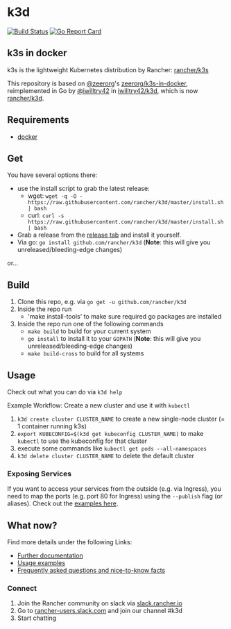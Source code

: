 # k3d

[![Build Status](https://travis-ci.com/rancher/k3d.svg?branch=master)](https://travis-ci.com/rancher/k3d)
[![Go Report Card](https://goreportcard.com/badge/github.com/rancher/k3d)](https://goreportcard.com/report/github.com/rancher/k3d)

## k3s in docker

k3s is the lightweight Kubernetes distribution by Rancher: [rancher/k3s](https://github.com/rancher/k3s)

This repository is based on [@zeerorg](https://github.com/zeerorg/)'s [zeerorg/k3s-in-docker](https://github.com/zeerorg/k3s-in-docker), reimplemented in Go by [@iwilltry42](https://github.com/iwilltry42/) in [iwilltry42/k3d](https://github.com/iwilltry42/k3d), which is now [rancher/k3d](https://github.com/rancher/k3d).

## Requirements

- [docker](https://docs.docker.com/install/)

## Get

You have several options there:

- use the install script to grab the latest release:
  - wget: `wget -q -O - https://raw.githubusercontent.com/rancher/k3d/master/install.sh | bash`
  - curl: `curl -s https://raw.githubusercontent.com/rancher/k3d/master/install.sh | bash`
- Grab a release from the [release tab](https://github.com/rancher/k3d/releases) and install it yourself.
- Via go: `go install github.com/rancher/k3d` (**Note**: this will give you unreleased/bleeding-edge changes)

or...

## Build

1. Clone this repo, e.g. via `go get -u github.com/rancher/k3d`
2. Inside the repo run
   - 'make install-tools' to make sure required go packages are installed
3. Inside the repo run one of the following commands
   - `make build` to build for your current system
   - `go install` to install it to your `GOPATH` (**Note**: this will give you unreleased/bleeding-edge changes)
   - `make build-cross` to build for all systems

## Usage

Check out what you can do via `k3d help`

Example Workflow: Create a new cluster and use it with `kubectl`

1. `k3d create cluster CLUSTER_NAME` to create a new single-node cluster (= 1 container running k3s)
2. `export KUBECONFIG=$(k3d get kubeconfig CLUSTER_NAME)` to make `kubectl` to use the kubeconfig for that cluster
3. execute some commands like `kubectl get pods --all-namespaces`
4. `k3d delete cluster CLUSTER_NAME` to delete the default cluster

### Exposing Services

If you want to access your services from the outside (e.g. via Ingress), you need to map the ports (e.g. port 80 for Ingress) using the `--publish` flag (or aliases).
Check out the [examples here](docs/examples.md).

## What now?

Find more details under the following Links:

- [Further documentation](docs/documentation.md)
- [Usage examples](docs/examples.md)
- [Frequently asked questions and nice-to-know facts](docs/faq.md)

### Connect

1. Join the Rancher community on slack via [slack.rancher.io](https://slack.rancher.io/)
2. Go to [rancher-users.slack.com](https://rancher-users.slack.com) and join our channel #k3d
3. Start chatting

